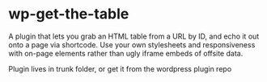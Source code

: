 # wp-get-the-table
A plugin that lets you grab an HTML table from a URL by ID, and echo it out onto a page via shortcode. Use your own stylesheets and responsiveness with on-page <table> elements rather than ugly iframe embeds of offsite data.

Plugin lives in trunk folder, or get it from the wordpress plugin repo